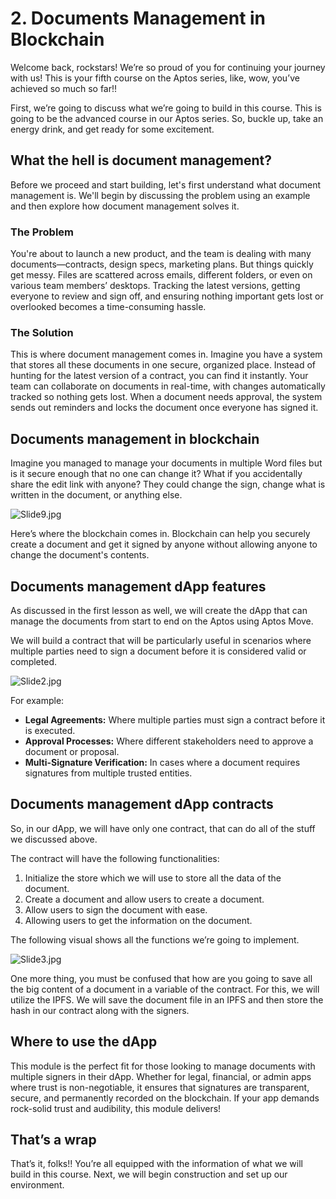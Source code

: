 # 2. Documents Management in Blockchain

Welcome back, rockstars! We’re so proud of you for continuing your journey with us! This is your fifth course on the Aptos series, like, wow, you’ve achieved so much so far!!

First, we’re going to discuss what we’re going to build in this course. This is going to be the advanced course in our Aptos series. So, buckle up, take an energy drink, and get ready for some excitement.

## What the hell is document management?

Before we proceed and start building, let's first understand what document management is. We'll begin by discussing the problem using an example and then explore how document management solves it.

### The Problem

You're about to launch a new product, and the team is dealing with many documents—contracts, design specs, marketing plans. But things quickly get messy. Files are scattered across emails, different folders, or even on various team members’ desktops. Tracking the latest versions, getting everyone to review and sign off, and ensuring nothing important gets lost or overlooked becomes a time-consuming hassle.

### The Solution

This is where document management comes in. Imagine you have a system that stores all these documents in one secure, organized place. Instead of hunting for the latest version of a contract, you can find it instantly. Your team can collaborate on documents in real-time, with changes automatically tracked so nothing gets lost. When a document needs approval, the system sends out reminders and locks the document once everyone has signed it.

## Documents management in blockchain

Imagine you managed to manage your documents in multiple Word files but is it secure enough that no one can change it? What if you accidentally share the edit link with anyone? They could change the sign, change what is written in the document, or anything else.

![Slide9.jpg](2%20Documents%20Management%20in%20Blockchain%20ced9fc997bf44696aef73756c8fb80f0/Slide9.jpg)

Here’s where the blockchain comes in. Blockchain can help you securely create a document and get it signed by anyone without allowing anyone to change the document's contents.

## Documents management dApp features

As discussed in the first lesson as well, we will create the dApp that can manage the documents from start to end on the Aptos using Aptos Move. 

We will build a contract that will be particularly useful in scenarios where multiple parties need to sign a document before it is considered valid or completed. 

![Slide2.jpg](2%20Documents%20Management%20in%20Blockchain%20ced9fc997bf44696aef73756c8fb80f0/Slide2.jpg)

For example:

- **Legal Agreements:** Where multiple parties must sign a contract before it is executed.
- **Approval Processes:** Where different stakeholders need to approve a document or proposal.
- **Multi-Signature Verification:** In cases where a document requires signatures from multiple trusted entities.

## Documents management dApp contracts

So, in our dApp, we will have only one contract, that can do all of the stuff we discussed above. 

The contract will have the following functionalities:

1. Initialize the store which we will use to store all the data of the document.
2. Create a document and allow users to create a document.
3. Allow users to sign the document with ease.
4. Allowing users to get the information on the document.

The following visual shows all the functions we’re going to implement.

![Slide3.jpg](2%20Documents%20Management%20in%20Blockchain%20ced9fc997bf44696aef73756c8fb80f0/Slide3.jpg)

One more thing, you must be confused that how are you going to save all the big content of a document in a variable of the contract. For this, we will utilize the IPFS. We will save the document file in an IPFS and then store the hash in our contract along with the signers.

## Where to use the dApp

This module is the perfect fit for those looking to manage documents with multiple signers in their dApp. Whether for legal, financial, or admin apps where trust is non-negotiable, it ensures that signatures are transparent, secure, and permanently recorded on the blockchain. If your app demands rock-solid trust and audibility, this module delivers!

## That’s a wrap

That’s it, folks!! You’re all equipped with the information of what we will build in this course. Next, we will begin construction and set up our environment.
